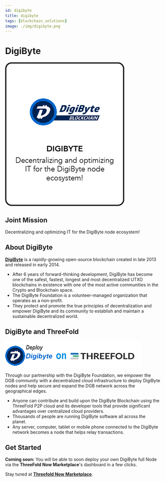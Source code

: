 ```yaml
---
id: digibyte
title: digibyte
tags: [blockchain_solutions]
image: ./img/digibyte.png
---
```


# DigiByte

![](./img/digibyte.png)

## Joint Mission

Decentralizing and optimizing IT for the DigiByte node ecosystem!

## About DigiByte

**[DigiByte](https://digibyte.io/)** is a rapidly-growing open-source blockchain created in late 2013 and released in early 2014.

- After 6 years of forward-thinking development, DigiByte has become one of the safest, fastest, longest and most decentralized UTXO blockchains in existence with one of the most active communities in the Crypto and Blockchain space.
- The DigiByte Foundation is a volunteer-managed organization that operates as a non-profit.
- They protect and promote the true principles of decentralization and empower DigiByte and its community to establish and maintain a sustainable decentralized world.

## DigiByte and ThreeFold

![](./img/digibyte1.png)

Through our partnership with the DigiByte Foundation, we empower the DGB community with a decentralized cloud infrastructure to deploy DigiByte nodes and help secure and expand the DGB network across the geographical edges. 

- Anyone can contribute and build upon the DigiByte Blockchain using the ThreeFold P2P cloud and its developer tools that provide significant advantages over centralized cloud providers.
- Thousands of people are running DigiByte software all across the planet.
- Any server, computer, tablet or mobile phone connected to the DigiByte network becomes a node that helps relay transactions.

## Get Started 

**Coming soon:** You will be able to soon deploy your own DigiByte full Node via the **ThreeFold Now Marketplace**'s dashboard in a few clicks.

Stay tuned at **[Threefold Now Marketplace](https://marketplace.threefold.io)**.
